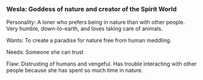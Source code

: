 ### **Wesla: Goddess of nature and creator of the Spirit World**

Personality: A loner who prefers being in nature than with other people. Very humble, down-to-earth, and loves taking care of animals.

Wants: To create a paradise for nature free from human meddling. 

Needs: Someone she can trust

Flaw: Distrusting of humans and vengeful. Has trouble interacting with other people because she has spent so much time in nature.